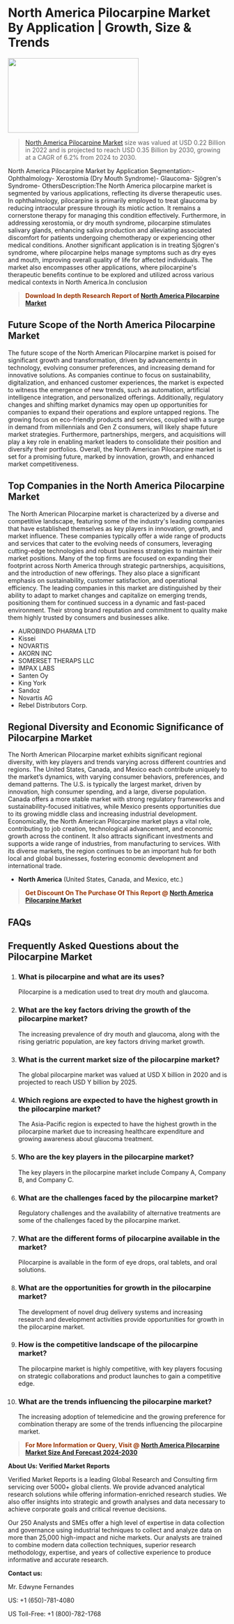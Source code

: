 <p><h1>North America Pilocarpine Market By Application | Growth, Size & Trends</h1><p><img class="aligncenter size-medium wp-image-105565" src="https://ffe5etoiles.com/wp-content/uploads/2025/01/MST7-300x171.png" alt="" width="300" height="171" /></p><blockquote><p><a href="https://www.verifiedmarketreports.com/download-sample/?rid=364336&utm_source=Github-NA&utm_medium=389" target="_blank">North America Pilocarpine Market</a> size was valued at USD 0.22 Billion in 2022 and is projected to reach USD 0.35 Billion by 2030, growing at a CAGR of 6.2% from 2024 to 2030.</p></blockquote>North America Pilocarpine Market by Application Segmentation:- Ophthalmology- Xerostomia (Dry Mouth Syndrome)- Glaucoma- Sjögren's Syndrome- OthersDescription:The North America pilocarpine market is segmented by various applications, reflecting its diverse therapeutic uses. In ophthalmology, pilocarpine is primarily employed to treat glaucoma by reducing intraocular pressure through its miotic action. It remains a cornerstone therapy for managing this condition effectively. Furthermore, in addressing xerostomia, or dry mouth syndrome, pilocarpine stimulates salivary glands, enhancing saliva production and alleviating associated discomfort for patients undergoing chemotherapy or experiencing other medical conditions. Another significant application is in treating Sjögren's syndrome, where pilocarpine helps manage symptoms such as dry eyes and mouth, improving overall quality of life for affected individuals. The market also encompasses other applications, where pilocarpine's therapeutic benefits continue to be explored and utilized across various medical contexts in North America.In conclusion</p><blockquote><p><span style="color: #993300;"><strong>Download In depth Research Report of <a href="https://www.verifiedmarketreports.com/download-sample/?rid=364336&utm_source=Github-NA&utm_medium=389">North America Pilocarpine Market</a></strong></span></p></blockquote><h2>Future Scope of the North America Pilocarpine Market</h2><p>The future scope of the North American Pilocarpine market is poised for significant growth and transformation, driven by advancements in technology, evolving consumer preferences, and increasing demand for innovative solutions. As companies continue to focus on sustainability, digitalization, and enhanced customer experiences, the market is expected to witness the emergence of new trends, such as automation, artificial intelligence integration, and personalized offerings. Additionally, regulatory changes and shifting market dynamics may open up opportunities for companies to expand their operations and explore untapped regions. The growing focus on eco-friendly products and services, coupled with a surge in demand from millennials and Gen Z consumers, will likely shape future market strategies. Furthermore, partnerships, mergers, and acquisitions will play a key role in enabling market leaders to consolidate their position and diversify their portfolios. Overall, the North American Pilocarpine market is set for a promising future, marked by innovation, growth, and enhanced market competitiveness.</p><h2>Top Companies in the North America Pilocarpine Market</h2><p>The North American Pilocarpine market is characterized by a diverse and competitive landscape, featuring some of the industry's leading companies that have established themselves as key players in innovation, growth, and market influence. These companies typically offer a wide range of products and services that cater to the evolving needs of consumers, leveraging cutting-edge technologies and robust business strategies to maintain their market positions. Many of the top firms are focused on expanding their footprint across North America through strategic partnerships, acquisitions, and the introduction of new offerings. They also place a significant emphasis on sustainability, customer satisfaction, and operational efficiency. The leading companies in this market are distinguished by their ability to adapt to market changes and capitalize on emerging trends, positioning them for continued success in a dynamic and fast-paced environment. Their strong brand reputation and commitment to quality make them highly trusted by consumers and businesses alike.</p><p><ul><li>AUROBINDO PHARMA LTD </li><li> Kissei </li><li> NOVARTIS </li><li> AKORN INC </li><li> SOMERSET THERAPS LLC </li><li> IMPAX LABS </li><li> Santen Oy </li><li> King York </li><li> Sandoz </li><li> Novartis AG </li><li> Rebel Distributors Corp.</li></ul></p><h2>Regional Diversity and Economic Significance of Pilocarpine Market</h2><p>The North American Pilocarpine market exhibits significant regional diversity, with key players and trends varying across different countries and regions. The United States, Canada, and Mexico each contribute uniquely to the market’s dynamics, with varying consumer behaviors, preferences, and demand patterns. The U.S. is typically the largest market, driven by innovation, high consumer spending, and a large, diverse population. Canada offers a more stable market with strong regulatory frameworks and sustainability-focused initiatives, while Mexico presents opportunities due to its growing middle class and increasing industrial development. Economically, the North American Pilocarpine market plays a vital role, contributing to job creation, technological advancement, and economic growth across the continent. It also attracts significant investments and supports a wide range of industries, from manufacturing to services. With its diverse markets, the region continues to be an important hub for both local and global businesses, fostering economic development and international trade.</p><ul> <li><strong>North America</strong> (United States, Canada, and Mexico, etc.)</li></ul><blockquote><p><span style="color: #993300;"><strong>Get Discount On The Purchase Of This Report @ <a href="https://www.verifiedmarketreports.com/ask-for-discount/?rid=364336&utm_source=Github-NA&utm_medium=389">North America Pilocarpine Market</a></strong></span></p></blockquote><h2>FAQs</h2><p> <h2>Frequently Asked Questions about the Pilocarpine Market</h1> <ol> <li> <h3>What is pilocarpine and what are its uses?</div><div></h3> <p>Pilocarpine is a medication used to treat dry mouth and glaucoma.</p> </li> <li> <h3>What are the key factors driving the growth of the pilocarpine market?</div><div></h3> <p>The increasing prevalence of dry mouth and glaucoma, along with the rising geriatric population, are key factors driving market growth.</p> </li> <li> <h3>What is the current market size of the pilocarpine market?</div><div></h3> <p>The global pilocarpine market was valued at USD X billion in 2020 and is projected to reach USD Y billion by 2025.</p> </li> <li> <h3>Which regions are expected to have the highest growth in the pilocarpine market?</div><div></h3> <p>The Asia-Pacific region is expected to have the highest growth in the pilocarpine market due to increasing healthcare expenditure and growing awareness about glaucoma treatment.</p> </li> <li> <h3>Who are the key players in the pilocarpine market?</div><div></h3> <p>The key players in the pilocarpine market include Company A, Company B, and Company C.</p> </li> <li> <h3>What are the challenges faced by the pilocarpine market?</div><div></h3> <p>Regulatory challenges and the availability of alternative treatments are some of the challenges faced by the pilocarpine market.</p> </li> <li> <h3>What are the different forms of pilocarpine available in the market?</div><div></h3> <p>Pilocarpine is available in the form of eye drops, oral tablets, and oral solutions.</p> </li> <li> <h3>What are the opportunities for growth in the pilocarpine market?</div><div></h3> <p>The development of novel drug delivery systems and increasing research and development activities provide opportunities for growth in the pilocarpine market.</p> </li> <li> <h3>How is the competitive landscape of the pilocarpine market?</div><div></h3> <p>The pilocarpine market is highly competitive, with key players focusing on strategic collaborations and product launches to gain a competitive edge.</p> </li> <li> <h3>What are the trends influencing the pilocarpine market?</div><div></h3> <p>The increasing adoption of telemedicine and the growing preference for combination therapy are some of the trends influencing the pilocarpine market.</p> </li> </ol> </body></html></p><blockquote><p><span style="color: #993300;"><strong>For More Information or Query, Visit @ <a href="https://www.verifiedmarketreports.com/product/pilocarpine-market/">North America Pilocarpine Market Size And Forecast 2024-2030</a></strong></span></p></blockquote><p><strong>About Us: Verified Market Reports</strong></p><p>Verified Market Reports is a leading Global Research and Consulting firm servicing over 5000+ global clients. We provide advanced analytical research solutions while offering information-enriched research studies. We also offer insights into strategic and growth analyses and data necessary to achieve corporate goals and critical revenue decisions.</p><p>Our 250 Analysts and SMEs offer a high level of expertise in data collection and governance using industrial techniques to collect and analyze data on more than 25,000 high-impact and niche markets. Our analysts are trained to combine modern data collection techniques, superior research methodology, expertise, and years of collective experience to produce informative and accurate research.</p><p><strong>Contact us:</strong></p><p>Mr. Edwyne Fernandes</p><p>US: +1 (650)-781-4080</p><p>US Toll-Free: +1 (800)-782-1768</p>
